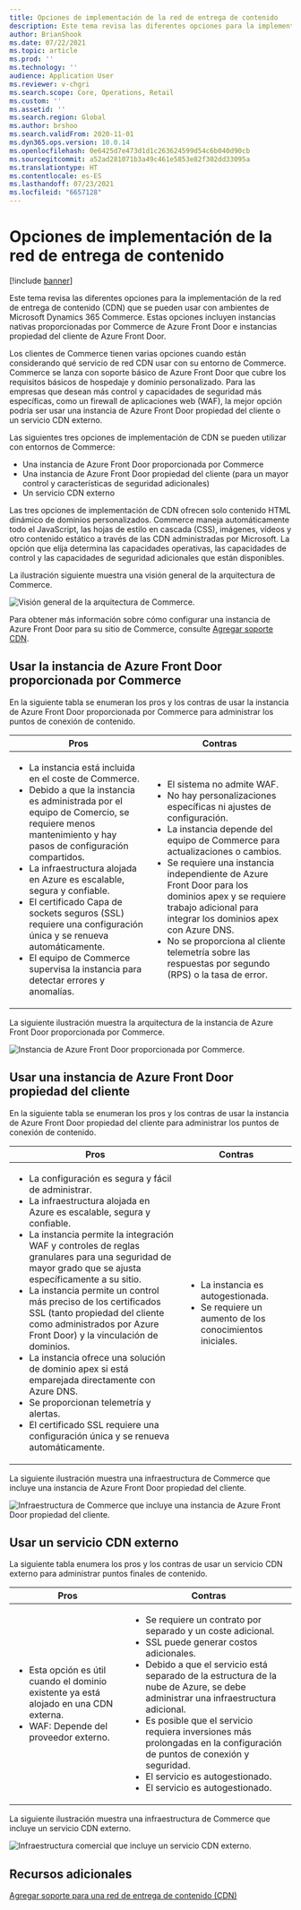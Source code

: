 ```yaml
---
title: Opciones de implementación de la red de entrega de contenido
description: Este tema revisa las diferentes opciones para la implementación de la red de entrega de contenido (CDN) que se pueden usar con ambientes de Microsoft Dynamics 365 Commerce. Estas opciones incluyen instancias nativas proporcionadas por Commerce de Azure Front Door e instancias propiedad del cliente de Azure Front Door.
author: BrianShook
ms.date: 07/22/2021
ms.topic: article
ms.prod: ''
ms.technology: ''
audience: Application User
ms.reviewer: v-chgri
ms.search.scope: Core, Operations, Retail
ms.custom: ''
ms.assetid: ''
ms.search.region: Global
ms.author: brshoo
ms.search.validFrom: 2020-11-01
ms.dyn365.ops.version: 10.0.14
ms.openlocfilehash: 0e6425d7e473d1d1c263624599d54c6b040d90cb
ms.sourcegitcommit: a52ad281071b3a49c461e5853e82f302dd33095a
ms.translationtype: HT
ms.contentlocale: es-ES
ms.lasthandoff: 07/23/2021
ms.locfileid: "6657128"
---
```

# <a name="content-delivery-network-implementation-options"></a>Opciones de implementación de la red de entrega de contenido

[!include [banner](includes/banner.md)]

Este tema revisa las diferentes opciones para la implementación de la red de entrega de contenido (CDN) que se pueden usar con ambientes de Microsoft Dynamics 365 Commerce. Estas opciones incluyen instancias nativas proporcionadas por Commerce de Azure Front Door e instancias propiedad del cliente de Azure Front Door.

Los clientes de Commerce tienen varias opciones cuando están considerando qué servicio de red CDN usar con su entorno de Commerce. Commerce se lanza con soporte básico de Azure Front Door que cubre los requisitos básicos de hospedaje y dominio personalizado. Para las empresas que desean más control y capacidades de seguridad más específicas, como un firewall de aplicaciones web (WAF), la mejor opción podría ser usar una instancia de Azure Front Door propiedad del cliente o un servicio CDN externo.

Las siguientes tres opciones de implementación de CDN se pueden utilizar con entornos de Commerce:

- Una instancia de Azure Front Door proporcionada por Commerce
- Una instancia de Azure Front Door propiedad del cliente (para un mayor control y características de seguridad adicionales)
- Un servicio CDN externo

Las tres opciones de implementación de CDN ofrecen solo contenido HTML dinámico de dominios personalizados. Commerce maneja automáticamente todo el JavaScript, las hojas de estilo en cascada (CSS), imágenes, vídeos y otro contenido estático a través de las CDN administradas por Microsoft. La opción que elija determina las capacidades operativas, las capacidades de control y las capacidades de seguridad adicionales que están disponibles.

La ilustración siguiente muestra una visión general de la arquitectura de Commerce.

![Visión general de la arquitectura de Commerce.](media/Commerce_CDN-Option_ComparisonModels.png)

Para obtener más información sobre cómo configurar una instancia de Azure Front Door para su sitio de Commerce, consulte [Agregar soporte CDN](add-cdn-support.md).

## <a name="use-the-commerce-provided-azure-front-door-instance"></a>Usar la instancia de Azure Front Door proporcionada por Commerce

En la siguiente tabla se enumeran los pros y los contras de usar la instancia de Azure Front Door proporcionada por Commerce para administrar los puntos de conexión de contenido.

| Pros | Contras |
|------|------|
| <ul><li>La instancia está incluida en el coste de Commerce.</li><li>Debido a que la instancia es administrada por el equipo de Comercio, se requiere menos mantenimiento y hay pasos de configuración compartidos.</li><li>La infraestructura alojada en Azure es escalable, segura y confiable.</li><li>El certificado Capa de sockets seguros (SSL) requiere una configuración única y se renueva automáticamente.</li><li>El equipo de Commerce supervisa la instancia para detectar errores y anomalías.</li></ul> | <ul><li>El sistema no admite WAF.</li><li>No hay personalizaciones específicas ni ajustes de configuración.</li><li>La instancia depende del equipo de Commerce para actualizaciones o cambios.</li><li>Se requiere una instancia independiente de Azure Front Door para los dominios apex y se requiere trabajo adicional para integrar los dominios apex con Azure DNS.</li><li>No se proporciona al cliente telemetría sobre las respuestas por segundo (RPS) o la tasa de error.</li></ul> |

La siguiente ilustración muestra la arquitectura de la instancia de Azure Front Door proporcionada por Commerce.

![Instancia de Azure Front Door proporcionada por Commerce.](media/Commerce_CDN-Option_CommerceFrontDoor.png)

## <a name="use-a-customer-owned-azure-front-door-instance"></a>Usar una instancia de Azure Front Door propiedad del cliente

En la siguiente tabla se enumeran los pros y los contras de usar la instancia de Azure Front Door propiedad del cliente para administrar los puntos de conexión de contenido.

| Pros | Contras |
|------|------|
| <ul><li>La configuración es segura y fácil de administrar.</li><li>La infraestructura alojada en Azure es escalable, segura y confiable.</li><li>La instancia permite la integración WAF y controles de reglas granulares para una seguridad de mayor grado que se ajusta específicamente a su sitio.</li><li>La instancia permite un control más preciso de los certificados SSL (tanto propiedad del cliente como administrados por Azure Front Door) y la vinculación de dominios.</li><li>La instancia ofrece una solución de dominio apex si está emparejada directamente con Azure DNS.</li><li>Se proporcionan telemetría y alertas.</li><li>El certificado SSL requiere una configuración única y se renueva automáticamente.</li></ul> | <ul><li>La instancia es autogestionada.</li><li>Se requiere un aumento de los conocimientos iniciales.</li></ul> |

La siguiente ilustración muestra una infraestructura de Commerce que incluye una instancia de Azure Front Door propiedad del cliente.

![Infraestructura de Commerce que incluye una instancia de Azure Front Door propiedad del cliente.](media/Commerce_CDN-Option_CustomerOwnedAzureFrontDoor.png)

## <a name="use-an-external-cdn-service"></a>Usar un servicio CDN externo

La siguiente tabla enumera los pros y los contras de usar un servicio CDN externo para administrar puntos finales de contenido.

| Pros | Contras |
|------|------|
| <ul><li>Esta opción es útil cuando el dominio existente ya está alojado en una CDN externa.</li><li>WAF: Depende del proveedor externo.</li></ul> | <ul><li>Se requiere un contrato por separado y un coste adicional.</li><li>SSL puede generar costos adicionales.</li><li>Debido a que el servicio está separado de la estructura de la nube de Azure, se debe administrar una infraestructura adicional.</li><li>Es posible que el servicio requiera inversiones más prolongadas en la configuración de puntos de conexión y seguridad.</li><li>El servicio es autogestionado.</li><li>El servicio es autogestionado.</li></ul> |

La siguiente ilustración muestra una infraestructura de Commerce que incluye un servicio CDN externo.

![Infraestructura comercial que incluye un servicio CDN externo.](media/Commerce_CDN-Option_ExternalFrontDoor.png)

## <a name="additional-resources"></a>Recursos adicionales

[Agregar soporte para una red de entrega de contenido (CDN)](add-cdn-support.md)
